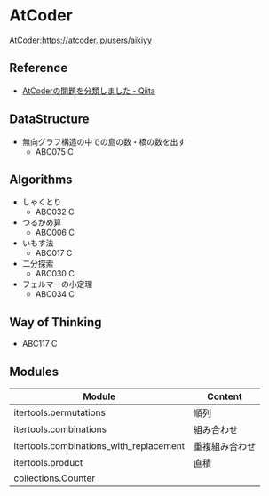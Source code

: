 AtCoder
====
AtCoder:https://atcoder.jp/users/aikiyy 

## Reference
- [AtCoderの問題を分類しました - Qiita](https://qiita.com/KoyanagiHitoshi/items/32dc42d8c5ee75339e54#%E9%99%A4%E6%B3%95)

## DataStructure
- 無向グラフ構造の中での島の数・橋の数を出す
  - ABC075 C
  
## Algorithms
- しゃくとり
  - ABC032 C
- つるかめ算
  - ABC006 C
- いもす法
  - ABC017 C
- 二分探索
  - ABC030 C
- フェルマーの小定理
  - ABC034 C
  
## Way of Thinking
- ABC117 C

## Modules
| Module | Content |
|--|--|
| itertools.permutations | 順列 |
| itertools.combinations | 組み合わせ |
| itertools.combinations_with_replacement | 重複組み合わせ |
| itertools.product | 直積 |
| collections.Counter | |
